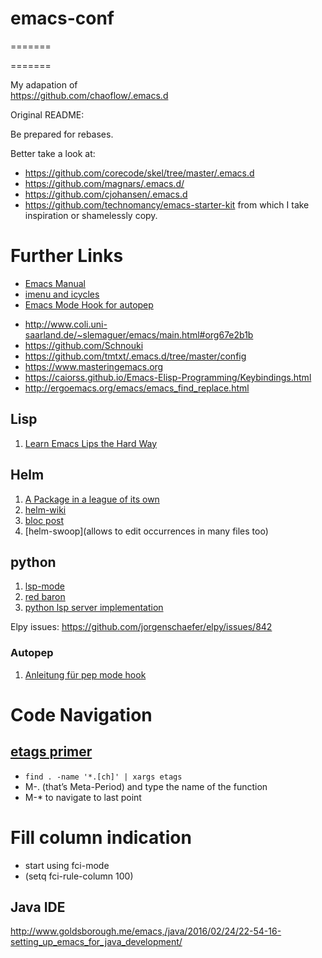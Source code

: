 # emacs-conf
=======

=======

My adapation of  
https://github.com/chaoflow/.emacs.d

Original README: 

Be prepared for rebases.

Better take a look at:

- https://github.com/corecode/skel/tree/master/.emacs.d
- https://github.com/magnars/.emacs.d/
- https://github.com/cjohansen/.emacs.d
- https://github.com/technomancy/emacs-starter-kit
from which I take inspiration or shamelessly copy.

# Further Links
* [Emacs Manual](https://www.gnu.org/software/emacs/manual/html_node/emacs/index.html#Top)
* [imenu and icycles](https://www.emacswiki.org/emacs/ImenuMode#toc3)
* [Emacs Mode Hook for autopep](http://avilpage.com/2015/05/automatically-pep8-your-python-code.html)

- http://www.coli.uni-saarland.de/~slemaguer/emacs/main.html#org67e2b1b
- https://github.com/Schnouki
- https://github.com/tmtxt/.emacs.d/tree/master/config
- https://www.masteringemacs.org
- https://caiorss.github.io/Emacs-Elisp-Programming/Keybindings.html
- http://ergoemacs.org/emacs/emacs_find_replace.html

## Lisp

1. [Learn Emacs Lips the Hard Way](https://github.com/hypernumbers/learn_elisp_the_hard_way/tree/master/contents)


## Helm
1. [A Package in a league of its own](https://tuhdo.github.io/helm-intro.html)
2. [helm-wiki](https://github.com/emacs-helm/helm/wiki)
3. [bloc post](http://thescratchcastle.com/posts/emacs-and-helm.html)
4. [helm-swoop](allows to edit occurrences in many files too)

## python
1. [lsp-mode](https://vxlabs.com/2018/06/08/python-language-server-with-emacs-and-lsp-mode/)
2. [red baron](https://www.reddit.com/r/emacs/comments/4oyvcn/redbaron_for_emacs_refactor_your_python_method/)
3. [python lsp server implementation](https://github.com/palantir/python-language-server)


Elpy issues: https://github.com/jorgenschaefer/elpy/issues/842

###  Autopep
1. [Anleitung für pep mode hook](https://avilpage.com/2015/05/automatically-pep8-your-python-code.html)



# Code Navigation

## [etags primer](https://www.coverfire.com/archives/2004/06/24/emacs-source-code-navigation/)

* `find . -name '*.[ch]' | xargs etags`
* M-. (that’s Meta-Period) and type the name of the function
* M-* to navigate to last point


# Fill column indication

* start using fci-mode
* (setq fci-rule-column 100)


## Java IDE

http://www.goldsborough.me/emacs,/java/2016/02/24/22-54-16-setting_up_emacs_for_java_development/
